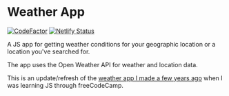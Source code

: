 # Weather App

[![CodeFactor](https://www.codefactor.io/repository/github/ntjnh/weather-app/badge)](https://www.codefactor.io/repository/github/ntjnh/weather-app) [![Netlify Status](https://api.netlify.com/api/v1/badges/e07b6a62-3f48-4776-bb5d-10308a22bd4f/deploy-status)](https://app.netlify.com/sites/ntjnh-weather/deploys)


A JS app for getting weather conditions for your geographic location or a location you've searched for.

The app uses the Open Weather API for weather and location data.

This is an update/refresh of the [weather app I made a few years ago](https://github.com/ntjnh/local-weather) when I was learning JS through freeCodeCamp.
